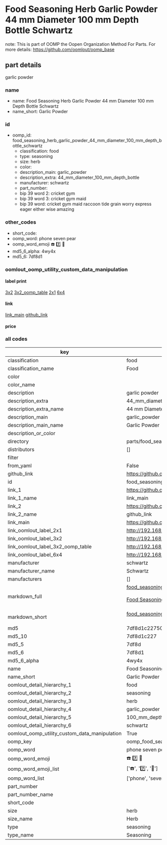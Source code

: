 # Food Seasoning Herb Garlic Powder 44 mm Diameter 100 mm Depth Bottle Schwartz  

note: This is part of OOMP the Oopen Organization Method For Parts. For more details: https://github.com/oomlout/oomp_base

##  part details



garlic powder

### name
* name: Food Seasoning Herb Garlic Powder 44 mm Diameter 100 mm Depth Bottle Schwartz
* name_short: Garlic Powder
### id
* oomp_id: food_seasoning_herb_garlic_powder_44_mm_diameter_100_mm_depth_bottle_schwartz
  * classification: food
  * type: seasoning
  * size: herb
  * color: 
  * description_main: garlic_powder
  * description_extra: 44_mm_diameter_100_mm_depth_bottle
  * manufacturer: schwartz
  * part_number: 
  * bip 39 word 2: cricket gym
  * bip 39 word 3: cricket gym maid
  * bip 39 word: cricket gym maid raccoon tide grain worry express eager either wise amazing

### other_codes
* short_code: 
* oomp_word: phone seven pear
* oomp_word_emoji :phone: :seven: :pear:
* md5_6_alpha: 4wy4x
* md5_6: 7df8d1






### oomlout_oomp_utility_custom_data_manipulation
#### label print
[3x2](http://192.168.1.245:1112/?label=oomp%204wy4x)
[3x2_oomp_table](http://192.168.1.107:1112/?label=oomp%204wy4x)
[2x1](http://192.168.1.242:1112/?label=oomp%204wy4x)
[6x4](http://192.168.1.55:1112/?label=oomp%204wy4x)    

#### link

[link_main](https://github.com/oomlout/oomlout_oomp_current_version_messy/tree/main/parts/food_seasoning_herb_garlic_powder_44_mm_diameter_100_mm_depth_bottle_schwartz) [github_link](https://github.com/oomlout/oomlout_oomp_part_src/tree/main/parts/food_seasoning_herb_garlic_powder_44_mm_diameter_100_mm_depth_bottle_schwartz)                             

#### price







### all codes 
| key | value |  
| --- | --- |  
| classification | food |  
| classification_name | Food |  
| color |  |  
| color_name |  |  
| description | garlic powder |  
| description_extra | 44_mm_diameter_100_mm_depth_bottle |  
| description_extra_name | 44 mm Diameter 100 mm Depth Bottle |  
| description_main | garlic_powder |  
| description_main_name | Garlic Powder |  
| description_or_color |   |  
| directory | parts/food_seasoning_herb_garlic_powder_44_mm_diameter_100_mm_depth_bottle_schwartz |  
| distributors | [] |  
| filter |  |  
| from_yaml | False |  
| github_link | https://github.com/oomlout/oomlout_oomp_part_src/tree/main/parts/food_seasoning_herb_garlic_powder_44_mm_diameter_100_mm_depth_bottle_schwartz |  
| id | food_seasoning_herb_garlic_powder_44_mm_diameter_100_mm_depth_bottle_schwartz |  
| link_1 | https://github.com/oomlout/oomlout_oomp_current_version_messy/tree/main/parts/food_seasoning_herb_garlic_powder_44_mm_diameter_100_mm_depth_bottle_schwartz |  
| link_1_name | link_main |  
| link_2 | https://github.com/oomlout/oomlout_oomp_part_src/tree/main/parts/food_seasoning_herb_garlic_powder_44_mm_diameter_100_mm_depth_bottle_schwartz |  
| link_2_name | github_link |  
| link_main | https://github.com/oomlout/oomlout_oomp_current_version_messy/tree/main/parts/food_seasoning_herb_garlic_powder_44_mm_diameter_100_mm_depth_bottle_schwartz |  
| link_oomlout_label_2x1 | http://192.168.1.242:1112/?label=oomp%204wy4x |  
| link_oomlout_label_3x2 | http://192.168.1.245:1112/?label=oomp%204wy4x |  
| link_oomlout_label_3x2_oomp_table | http://192.168.1.107:1112/?label=oomp%204wy4x |  
| link_oomlout_label_6x4 | http://192.168.1.55:1112/?label=oomp%204wy4x |  
| manufacturer | schwartz |  
| manufacturer_name | Schwartz |  
| manufacturers | [] |  
| markdown_full | [food_seasoning_herb_garlic_powder_44_mm_diameter_100_mm_depth_bottle_schwartz](https://github.com/oomlout/oomlout_oomp_current_version_messy/tree/main/parts/food_seasoning_herb_garlic_powder_44_mm_diameter_100_mm_depth_bottle_schwartz)<br>[](https://github.com/oomlout/oomlout_oomp_current_version_messy/tree/main/parts/food_seasoning_herb_garlic_powder_44_mm_diameter_100_mm_depth_bottle_schwartz)<br>[Food Seasoning Herb Garlic Powder 44 Mm Diameter 100 Mm Depth Bottle Schwartz](https://github.com/oomlout/oomlout_oomp_current_version_messy/tree/main/parts/food_seasoning_herb_garlic_powder_44_mm_diameter_100_mm_depth_bottle_schwartz)<br><br> |  
| markdown_short | [food_seasoning_herb_garlic_powder_44_mm_diameter_100_mm_depth_bottle_schwartz](https://github.com/oomlout/oomlout_oomp_current_version_messy/tree/main/parts/food_seasoning_herb_garlic_powder_44_mm_diameter_100_mm_depth_bottle_schwartz)<br><br> |  
| md5 | 7df8d1c22750dfb99670eb050c1a019b |  
| md5_10 | 7df8d1c227 |  
| md5_5 | 7df8d |  
| md5_6 | 7df8d1 |  
| md5_6_alpha | 4wy4x |  
| name | Food Seasoning Herb Garlic Powder 44 mm Diameter 100 mm Depth Bottle Schwartz |  
| name_short | Garlic Powder |  
| oomlout_detail_hierarchy_1 | food |  
| oomlout_detail_hierarchy_2 | seasoning |  
| oomlout_detail_hierarchy_3 | herb |  
| oomlout_detail_hierarchy_4 | garlic_powder |  
| oomlout_detail_hierarchy_5 | 100_mm_depth |  
| oomlout_detail_hierarchy_6 | schwartz |  
| oomlout_oomp_utility_custom_data_manipulation | True |  
| oomp_key | oomp_food_seasoning_herb_garlic_powder_44_mm_diameter_100_mm_depth_bottle_schwartz |  
| oomp_word | phone seven pear |  
| oomp_word_emoji | :phone: :seven: :pear: |  
| oomp_word_emoji_list | [':phone:', ':seven:', ':pear:'] |  
| oomp_word_list | ['phone', 'seven', 'pear'] |  
| part_number |  |  
| part_number_name |  |  
| short_code |  |  
| size | herb |  
| size_name | Herb |  
| type | seasoning |  
| type_name | Seasoning |  
